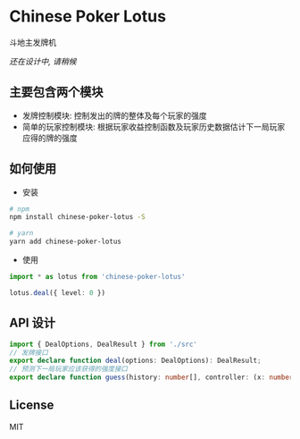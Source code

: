 # Chinese Poker Lotus

斗地主发牌机

*还在设计中, 请稍候*

## 主要包含两个模块

- 发牌控制模块: 控制发出的牌的整体及每个玩家的强度
- 简单的玩家控制模块: 根据玩家收益控制函数及玩家历史数据估计下一局玩家应得的牌的强度

## 如何使用

- 安装

```bash
# npm
npm install chinese-poker-lotus -S

# yarn
yarn add chinese-poker-lotus
```

- 使用

```typescript
import * as lotus from 'chinese-poker-lotus'

lotus.deal({ level: 0 })
```

## API 设计

```typescript
import { DealOptions, DealResult } from './src'
// 发牌接口
export declare function deal(options: DealOptions): DealResult;
// 预测下一局玩家应该获得的强度接口
export declare function guess(history: number[], controller: (x: number) => number): number;
```

## License

MIT

